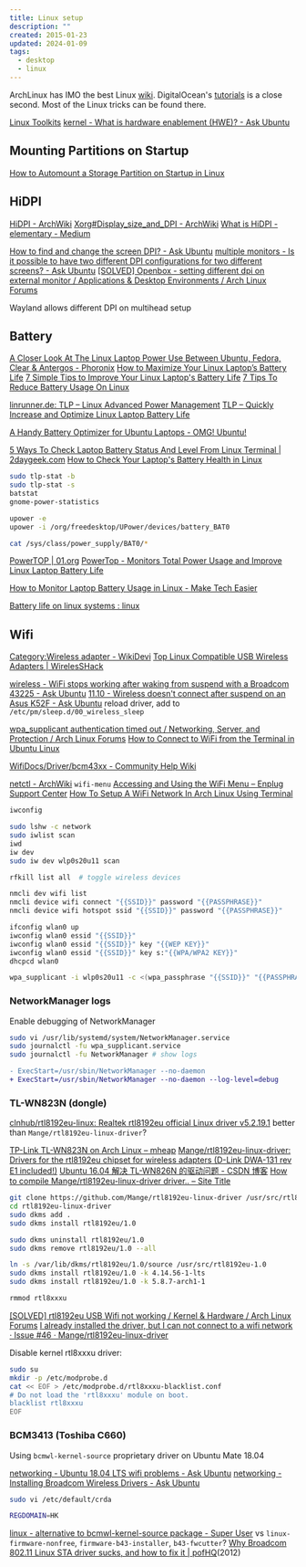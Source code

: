```yaml
---
title: Linux setup
description: ""
created: 2015-01-23
updated: 2024-01-09
tags:
  - desktop
  - linux
---
```


ArchLinux has IMO the best Linux [wiki](https://www.archlinux.org/). DigitalOcean's [tutorials](https://www.digitalocean.com/community/tutorials) is a close second.
Most of the Linux tricks can be found there.

[Linux Toolkits](http://linuxtoolkit.blogspot.hk/)
[kernel - What is hardware enablement (HWE)? - Ask Ubuntu](https://askubuntu.com/questions/248914/what-is-hardware-enablement-hwe)

## Mounting Partitions on Startup

[How to Automount a Storage Partition on Startup in Linux](https://www.freecodecamp.org/news/automount-a-storage-partition-on-startup-in-linux/)

## HiDPI

[HiDPI - ArchWiki](https://wiki.archlinux.org/title/HiDPI)
[Xorg#Display_size_and_DPI - ArchWiki](https://wiki.archlinux.org/title/Xorg#Display_size_and_DPI)
[What is HiDPI - elementary - Medium](https://medium.com/elementaryos/what-is-hidpi-and-why-does-it-matter-b024eabea20d)

[How to find and change the screen DPI? - Ask Ubuntu](http://askubuntu.com/questions/197828/how-to-find-and-change-the-screen-dpi)
[multiple monitors - Is it possible to have two different DPI configurations for two different screens? - Ask Ubuntu](http://askubuntu.com/questions/393400/is-it-possible-to-have-two-different-dpi-configurations-for-two-different-screen)
[[SOLVED] Openbox - setting different dpi on external monitor / Applications & Desktop Environments / Arch Linux Forums](https://bbs.archlinux.org/viewtopic.php?id=177660)

Wayland allows different DPI on multihead setup

## Battery

[A Closer Look At The Linux Laptop Power Use Between Ubuntu, Fedora, Clear & Antergos - Phoronix](https://www.phoronix.com/scan.php?page=article&item=laptop-battery-july18&num=1)
[How to Maximize Your Linux Laptop’s Battery Life](https://www.howtogeek.com/55185/how-to-maximize-the-battery-life-on-your-linux-laptop/)
[7 Simple Tips to Improve Your Linux Laptop's Battery Life](https://www.makeuseof.com/tag/easily-increase-battery-life-tlp-linux/)
[7 Tips To Reduce Battery Usage On Linux](https://fosspost.org/tutorials/7-tips-to-reduce-battery-usage-on-linux)

[linrunner.de: TLP – Linux Advanced Power Management](https://linrunner.de/en/tlp/tlp.html)
[TLP – Quickly Increase and Optimize Linux Laptop Battery Life](https://www.tecmint.com/tlp-increase-and-optimize-linux-battery-life/)

[A Handy Battery Optimizer for Ubuntu Laptops - OMG! Ubuntu!](https://www.omgubuntu.co.uk/2019/05/slimbook-battery-optimizer-ubuntu)

[5 Ways To Check Laptop Battery Status And Level From Linux Terminal | 2daygeek.com](https://www.2daygeek.com/check-laptop-battery-status-and-charging-state-in-linux-terminal/)
[How to Check Your Laptop's Battery Health in Linux](https://www.makeuseof.com/how-to-check-your-laptops-battery-health-in-linux/)

```sh
sudo tlp-stat -b
sudo tlp-stat -s
batstat
gnome-power-statistics

upower -e
upower -i /org/freedesktop/UPower/devices/battery_BAT0

cat /sys/class/power_supply/BAT0/*
```

[PowerTOP | 01.org](https://01.org/powertop)
[PowerTop - Monitors Total Power Usage and Improve Linux Laptop Battery Life](https://www.tecmint.com/powertop-monitors-linux-laptop-battery-usage/)

[How to Monitor Laptop Battery Usage in Linux - Make Tech Easier](https://www.maketecheasier.com/monitor-laptop-battery-usage-linux/)

[Battery life on linux systems : linux](https://www.reddit.com/r/linux/comments/7wn791/battery_life_on_linux_systems/)

## Wifi

[Category:Wireless adapter - WikiDevi](https://wikidevi.com/wiki/Category:Wireless_adapter)
[Top Linux Compatible USB Wireless Adapters | WirelesSHack](https://www.wirelesshack.org/top-linux-compatible-usb-wireless-adapters.html)

[wireless - WiFi stops working after waking from suspend with a Broadcom 43225 - Ask Ubuntu](https://askubuntu.com/questions/31826/wifi-stops-working-after-waking-from-suspend-with-a-broadcom-43225)
[11.10 - Wireless doesn't connect after suspend on an Asus K52F - Ask Ubuntu](https://askubuntu.com/questions/67280/wireless-doesnt-connect-after-suspend-on-an-asus-k52f)
reload driver, add to `/etc/pm/sleep.d/00_wireless_sleep`

[wpa_supplicant authentication timed out / Networking, Server, and Protection / Arch Linux Forums](https://bbs.archlinux.org/viewtopic.php?id=231987)
[How to Connect to WiFi from the Terminal in Ubuntu Linux](https://itsfoss.com/connect-wifi-terminal-ubuntu/)

[WifiDocs/Driver/bcm43xx - Community Help Wiki](https://help.ubuntu.com/community/WifiDocs/Driver/bcm43xx)

[netctl - ArchWiki](https://wiki.archlinux.org/title/netctl) `wifi-menu`
[Accessing and Using the WiFi Menu – Enplug Support Center](https://support.enplug.com/hc/en-us/articles/212689223-Accessing-and-Using-the-WiFi-Menu)
[How To Setup A WiFi Network In Arch Linux Using Terminal﻿](https://www.linuxandubuntu.com/home/how-to-setup-a-wifi-in-arch-linux-using-terminal)

```sh
iwconfig

sudo lshw -c network
sudo iwlist scan
iwd
iw dev
sudo iw dev wlp0s20u11 scan

rfkill list all  # toggle wireless devices

nmcli dev wifi list
nmcli device wifi connect "{{SSID}}" password "{{PASSPHRASE}}"
nmcli device wifi hotspot ssid "{{SSID}}" password "{{PASSPHRASE}}"

ifconfig wlan0 up
iwconfig wlan0 essid "{{SSID}}"
iwconfig wlan0 essid "{{SSID}}" key "{{WEP KEY}}"
iwconfig wlan0 essid "{{SSID}}" key s:"{{WPA/WPA2 KEY}}"
dhcpcd wlan0

wpa_supplicant -i wlp0s20u11 -c <(wpa_passphrase "{{SSID}}" "{{PASSPHRASE}}") -d
```

### NetworkManager logs

Enable debugging of NetworkManager

```sh
sudo vi /usr/lib/systemd/system/NetworkManager.service
sudo journalctl -fu wpa_supplicant.service
sudo journalctl -fu NetworkManager # show logs
```

```diff
- ExecStart=/usr/sbin/NetworkManager --no-daemon
+ ExecStart=/usr/sbin/NetworkManager --no-daemon --log-level=debug
```

### TL-WN823N (dongle)

[clnhub/rtl8192eu-linux: Realtek rtl8192eu official Linux driver v5.2.19.1](https://github.com/clnhub/rtl8192eu-linux) better than `Mange/rtl8192eu-linux-driver`?

[TP-Link TL-WN823N on Arch Linux – mheap](https://michaelheap.com/tp-link-tl-wn823n-on-arch-linux/)
[Mange/rtl8192eu-linux-driver: Drivers for the rtl8192eu chipset for wireless adapters (D-Link DWA-131 rev E1 included!)](https://github.com/Mange/rtl8192eu-linux-driver)
[Ubuntu 16.04 解决 TL-WN826N 的驱动问题 - CSDN 博客](https://blog.csdn.net/sxbyyy/article/details/73865023)
[How to compile Mange/rtl8192eu-linux-driver driver.. – Site Title](https://scdas141.wordpress.com/2017/01/28/how-to-compile-mangertl8192eu-linux-driver-driver/)

```sh
git clone https://github.com/Mange/rtl8192eu-linux-driver /usr/src/rtl8192eu-linux-driver
cd rtl8192eu-linux-driver
sudo dkms add .
sudo dkms install rtl8192eu/1.0

sudo dkms uninstall rtl8192eu/1.0
sudo dkms remove rtl8192eu/1.0 --all

ln -s /var/lib/dkms/rtl8192eu/1.0/source /usr/src/rtl8192eu-1.0
sudo dkms install rtl8192eu/1.0 -k 4.14.56-1-lts
sudo dkms install rtl8192eu/1.0 -k 5.8.7-arch1-1

rmmod rtl8xxxu
```

[[SOLVED] rtl8192eu USB Wifi not working / Kernel & Hardware / Arch Linux Forums](https://bbs.archlinux.org/viewtopic.php?id=219909)
[I already installed the driver, but I can not connect to a wifi network · Issue #46 · Mange/rtl8192eu-linux-driver](https://github.com/Mange/rtl8192eu-linux-driver/issues/46#issuecomment-323710229)

Disable kernel rtl8xxxu driver:

```sh
sudo su
mkdir -p /etc/modprobe.d
cat << EOF > /etc/modprobe.d/rtl8xxxu-blacklist.conf
# Do not load the 'rtl8xxxu' module on boot.
blacklist rtl8xxxu
EOF
```

### BCM3413 (Toshiba C660)

Using `bcmwl-kernel-source` proprietary driver on Ubuntu Mate 18.04

[networking - Ubuntu 18.04 LTS wifi problems - Ask Ubuntu](https://askubuntu.com/questions/1087090/ubuntu-18-04-lts-wifi-problems)
[networking - Installing Broadcom Wireless Drivers - Ask Ubuntu](https://askubuntu.com/questions/55868/installing-broadcom-wireless-drivers)

```sh
sudo vi /etc/default/crda

REGDOMAIN=HK
```

[linux - alternative to bcmwl-kernel-source package - Super User](https://superuser.com/questions/626601/alternative-to-bcmwl-kernel-source-package)
vs `linux-firmware-nonfree`, `firmware-b43-installer`, `b43-fwcutter`?
[Why Broadcom 802.11 Linux STA driver sucks, and how to fix it | pofHQ](http://pof.eslack.org/2012/05/23/why-broadcom-80211-linux-sta-driver-sucks-and-how-to-fix-it/)(2012)

